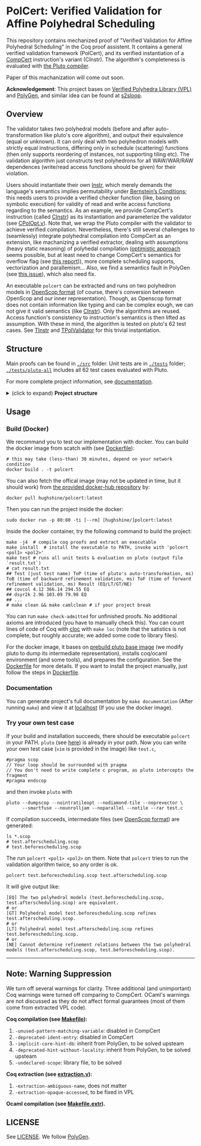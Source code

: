 # PolCert: Verified Validation for Affine Polyhedral Scheduling

This repository contains mechanized proof of "Verified Validation for Affine Polyhedral Scheduling" in the Coq proof assistent. It contains a general verified validation framework (PolCert), and its verified instantiation of a [CompCert](https://github.com/AbsInt/CompCert) instruction's variant (CInstr). The algorithm's completeness is evaluated with [the Pluto compiler](https://github.com/bondhugula/pluto).

Paper of this machanization will come out soon.

**Acknowledgement**: This project bases on [Verified Polyhedra Library (VPL)](https://github.com/VERIMAG-Polyhedra/VPL) and [PolyGen](https://github.com/Ekdohibs/PolyGen), and similar idea can be found at [s2sloop](https://github.com/pilki/s2sLoop).

## Overview

The validator takes two polyhedral models (before and after auto-transformation like pluto's core algorithm), and output their equivalence (equal or unknown). It can only deal with two polyhedron models with strictly equal instructions, differing only in schedule (scattering) functions (then only supports reordering of instances, not supporting tiling etc). The validation algorithm just constructs test polyhedrons for all WAW/WAR/RAW dependences (write/read access functions should be given) for their violation.

Users should instantiate their own [Instr](./polygen/InstrTy.v), which merely demands the language's semantics implies permutability under [Bernstein’s Conditions](https://link.springer.com/referenceworkentry/10.1007/978-0-387-09766-4_521); this needs users to provide a verified checker function (like, basing on symbolic execution) for validity of read and write access functions regarding to the semantics. As an example, we provide CompCert's instruction (called [CInstr](./src/CInstr.v)) as its instantiation and parameterize the validator (see [CPolOpt.v](./driver/CPolOpt.v)). Note that, we wrap the Pluto compiler with the validator to achieve verified compilation. Nevertheless, there's still several challenges to (seamlessly) integrate polyhedral compilation into CompCert as an extension, like machanizing a verified extractor, dealing with assumptions (heavy static reasoning) of polyhedal compilation ([optimistic approach](https://dl.acm.org/doi/10.5555/3049832.3049864) seems possible, but at least need to change CompCert's semantics for overflow flag (see [this report](https://inria.hal.science/hal-00655485/file/polyproofs.pdf))), more complete scheduling supports, vectorization and parallemism... Also, we find a semantics fault in PolyGen (see [this issue](https://github.com/Ekdohibs/PolyGen/issues/1)), which also need fix. 

An executable `polcert` can be extracted and runs on two polyhedron models in [OpenScop format](https://github.com/periscop/openscop) (of course, there's conversion between OpenScop and our inner representation). Though, as Openscop format does not contain information like typing and can be complex eough, we can not give it valid semantics (like [CInstr](./src/CInstr.v)). Only the algorithms are reused. Access function's consistency to instruction's semantics is then lifted as assumption. With these in mind, the algorithm is tested on pluto's 62 test cases. See [TInstr](./src/TInstr.v) and [TPolValidator](./driver/TPolValidator.v) for this trivial instantiation. 

## Structure

Main proofs can be found in [`./src`](./src) folder. Unit tests are in [`./tests`](./tests) folder; [`./tests/pluto-all`](./tests/pluto-all) includes all 62 test cases evaluated with Pluto. 

For more complete project information, see [documentation](#documentation).

<details><summary>(click to expand) <strong>Project structure</strong></summary>


```
.
├── Dockerfile, Makefile[...], configure
├── README.md
├── doc                # Chore: for documentation 
├── src                # Coq: main machanization of this project
├── VPL                # Coq: Verified Polyhedra Library
├── polygen            # Coq: PolyGen's machanization
├── flocq              # Coq: Floating point Library, used by CompCert
├── cfrontend, common, lib, x86, x86_64  # Coq: (mainly) CompCert Coq files
├── tests              # Chore: test suit and test scripts
├── cparser, driver    # OCaml: compiler driver, amended from CompCert's
├── extraction         # Chore: for coq file's ocaml extraction 
├── samples            # Coq: sample polyhedral programs (instantiate with CInstr) 
├── tools              # Chore: just some tools
└── MenhirLib          # TBD: the verified parser, may reuse it later, now useless
```


</details>


## Usage

### Build (Docker)

We recommand you to test our implementation with docker. You can build the docker image from scatch with (see [Dockerfile](./Dockerfile)):

```
# this may take (less-than) 30 minutes, depend on your network condition
docker build . -t polcert
```

You can also fetch the offical image (may not be updated in time, but it should work) from [the provided docker-hub repository](https://hub.docker.com/repository/docker/hughshine/polcert/) by:

```
docker pull hughshine/polcert:latest
```

Then you can run the project inside the docker:

```
sudo docker run -p 80:80 -ti [--rm] [hughshine/]polcert:latest
```

Inside the docker container, try the following command to build the project:

```
make -j4  # compile coq proofs and extract an executable
make install  # install the executable to PATH, invoke with 'polcert <pol1> <pol2>'
make test # runs all unit tests & evaluation on pluto (output file `result.txt`)
# cat result.txt
## Test (just test name) ToP (time of pluto's auto-transformation, ms) ToB (time of backward refinement validation, ms) ToF (time of forward refinement validation, ms) Result (EQ/LT/GT/NE)
## covcol 4.12 366.14 294.55 EQ
## dsyr2k 2.96 103.09 79.98 EQ
## ...
# make clean && make camlclean # if your project break
```

You can run `make check-admitted` for unfinished proofs. No additional axioms are introduced (you have to manually check this). You can count lines of code of Coq with [cloc](https://github.com/AlDanial/cloc) with `make loc` (note that the satistics is not complete, but roughly accurate; we added some code to library files).

For the docker image, it bases on [prebuild pluto base image](https://hub.docker.com/repository/docker/hughshine/pluto-verif) (we modify pluto to dump its intermediate representation), installs coq/ocaml environment (and some tools), and prepares the configuration. See the [Dockerfile](./Dockerfile) for more details. If you want to install the project manually, just follow the steps in [Dockerfile](./Dockerfile).

### Documentation

You can generate project's full documentation by `make documentation` (After running `make`) and view it at [localhost](http://localhost/) (If you use the docker image).

### Try your own test case

If your build and installation succeeds, there should be executable `polcert` in your PATH. `pluto` (see [here](https://github.com/verif-scop/pluto)) is already in your path. Now you can write your own test case (`vim` is provided in the image) like `test.c`,

```
#pragma scop
// Your loop should be surrounded with pragma
// You don't need to write complete c program, as pluto intercepts the fragment
#pragma endscop
```

and then invoke `pluto` with 

```
pluto --dumpscop --nointratileopt --nodiamond-tile --noprevector \
      --smartfuse --nounrolljam --noparallel --notile --rar test.c
```

If compilation succeeds, intermediate files (see [OpenScop format](https://github.com/periscop/openscop)) are generated:

```
ls *.scop
# test.afterscheduling.scop
# test.beforescheduling.scop
```

The run `polcert <pol1> <pol2>` on them. Note that `polcert` tries to run the validation algorithm twice, so any order is ok.

```
polcert test.beforescheduling.scop test.afterscheduling.scop
```

It will give output like:

```
[EQ] The two polyhedral models (test.beforescheduling.scop, test.afterscheduling.scop) are equivalent.
# or
[GT] Polyhedral model test.beforescheduling.scop refines test.afterscheduling.scop.
# or
[LT] Polyhedral model test.afterscheduling.scop refines test.beforescheduling.scop.
# or
[NE] Cannot determine refinement relations between the two polyhedral models (test.afterscheduling.scop, test.beforescheduling.scop).
```

--- 

## Note: Warning Suppression

We turn off several warnings for clarity. Three additional (and unimportant) Coq warnings were turned off comparing to CompCert. OCaml's warnings are not discussed as they do not affect formal guarantees (most of them come from extracted VPL code).

**Coq compilation (see [Makefile](./Makefile)):**
1. `-unused-pattern-matching-variable`: disabled in CompCert
2. `-deprecated-ident-entry`: disabled in CompCert
3. `-implicit-core-hint-db`: inherit from PolyGen, to be solved upsteam
4. `-deprecated-hint-without-locality`: inherit from PolyGen, to be solved upsteam
5. `-undeclared-scope`: library file, to be solved

**Coq extraction (see [extraction.v](./extraction/extraction.v)):**
1. `-extraction-ambiguous-name`, does not matter
2. `-extraction-opaque-accessed`, to be fixed in VPL

**Ocaml compilation (see [Makefile.extr](./Makefile.extr)).**


## LICENSE

See [LICENSE](./LICENSE). We follow [PolyGen](https://github.com/Ekdohibs/PolyGen).
